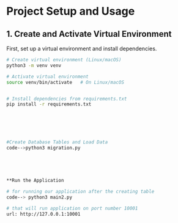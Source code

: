 # Project Setup and Usage

## 1. Create and Activate Virtual Environment
First, set up a virtual environment and install dependencies.

```bash
# Create virtual environment (Linux/macOS)
python3 -m venv venv

# Activate virtual environment
source venv/bin/activate   # On Linux/macOS


# Install dependencies from requirements.txt
pip install -r requirements.txt






#Create Database Tables and Load Data
code-->python3 migration.py





**Run the Application

# for running our application after the creating table 
code--> python3 main2.py

# that will run application on port number 10001
url: http://127.0.0.1:10001
